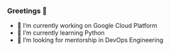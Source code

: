 ### Greetings 👋

- 🔭 I’m currently working on Google Cloud Platform
- 🌱 I’m currently learning Python 
- 🤔 I’m looking for mentorship in DevOps Engineering

<!--
- 👯 I’m looking to collaborate on ...
- 💬 Ask me about ...
- 📫 How to reach me: ...
- 😄 Pronouns: ...
- ⚡ Fun fact: ...
-->
